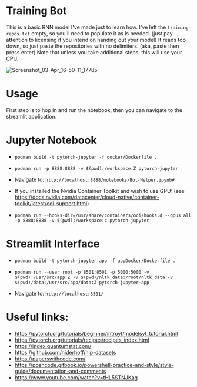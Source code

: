 # Training Bot
This is a basic RNN model I've made just to learn how. I've left the `training-repos.txt` empty, so you'll need to populate it as is needed. (just pay attention to licensing if you intend on handing out your model) It reads top down, so just paste the repositories with no delimiters. (aka, paste then press enter) Note that unless you take additional steps, this will use your CPU.

![Screenshot_03-Apr_16-50-11_17785](https://github.com/nevermore23274/TrainedBot/assets/18754037/5572391a-1f6d-4fee-80b8-83d9d2233043)


# Usage

First step is to hop in and run the notebook, then you can navigate to the streamlit application.

# Jupyter Notebook

- `podman build -t pytorch-jupyter -f docker/Dockerfile .`
- `podman run -p 8888:8888 -v $(pwd):/workspace:Z pytorch-jupyter`

- Navigate to: 
`http://localhost:8888/notebooks/Bot-Helper.ipynb#`

- If you installed the Nvidia Container Toolkit and wish to use GPU: (see https://docs.nvidia.com/datacenter/cloud-native/container-toolkit/latest/cdi-support.html)

- `podman run --hooks-dir=/usr/share/containers/oci/hooks.d --gpus all -p 8888:8888 -v $(pwd):/workspace:z pytorch-jupyter`

# Streamlit Interface

- `podman build -t pytorch-jupyter-app -f appDocker/Dockerfile .`
- `podman run --user root -p 8501:8501 -p 5000:5000 -v $(pwd):/usr/src/app:Z -v $(pwd)/nltk_data:/root/nltk_data -v $(pwd)/data:/usr/src/app/data:Z pytorch-jupyter-app`

- Navigate to: 
`http://localhost:8501/`

# Useful links:
- https://pytorch.org/tutorials/beginner/introyt/modelsyt_tutorial.html
- https://pytorch.org/tutorials/recipes/recipes_index.html
- https://index.quantumstat.com/
- https://github.com/niderhoff/nlp-datasets
- https://paperswithcode.com/
- https://poshcode.gitbook.io/powershell-practice-and-style/style-guide/documentation-and-comments
- https://www.youtube.com/watch?v=tHL5STNJKag
